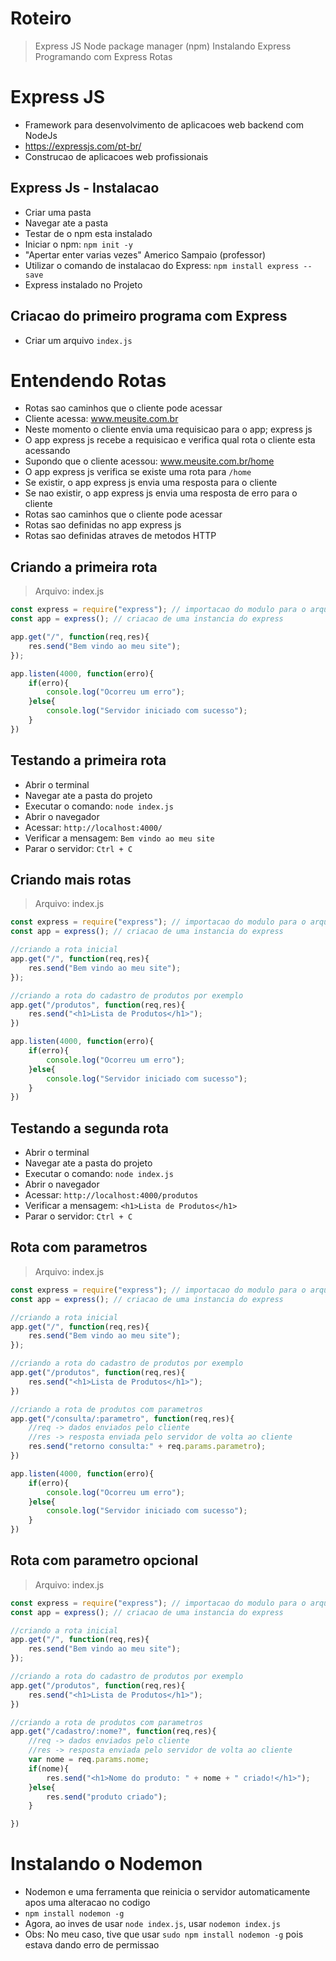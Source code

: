 # Roteiro
> Express JS
> Node package manager (npm)
> Instalando Express
> Programando com Express
> Rotas

# Express JS
- Framework para desenvolvimento de aplicacoes web backend com NodeJs
- https://expressjs.com/pt-br/
- Construcao de aplicacoes web profissionais

## Express Js - Instalacao
- Criar uma pasta
- Navegar ate a pasta
- Testar de o npm esta instalado
- Iniciar o npm: `npm init -y`
- "Apertar enter varias vezes" Americo Sampaio (professor)
- Utilizar o comando de instalacao do Express: `npm install express --save`
- Express instalado no Projeto

## Criacao do primeiro programa com Express
- Criar um arquivo `index.js`

# Entendendo Rotas
- Rotas sao caminhos que o cliente pode acessar
- Cliente acessa: www.meusite.com.br
- Neste momento o cliente envia uma requisicao para o app; express js
- O app express js recebe a requisicao e verifica qual rota o cliente esta acessando
- Supondo que o cliente acessou: www.meusite.com.br/home
- O app express js verifica se existe uma rota para `/home`
- Se existir, o app express js envia uma resposta para o cliente
- Se nao existir, o app express js envia uma resposta de erro para o cliente
- Rotas sao caminhos que o cliente pode acessar
- Rotas sao definidas no app express js
- Rotas sao definidas atraves de metodos HTTP

## Criando a primeira rota
> Arquivo: index.js
```javascript
const express = require("express"); // importacao do modulo para o arquivo
const app = express(); // criacao de uma instancia do express

app.get("/", function(req,res){
    res.send("Bem vindo ao meu site");
});

app.listen(4000, function(erro){
    if(erro){
        console.log("Ocorreu um erro");
    }else{
        console.log("Servidor iniciado com sucesso");
    }
})
```

## Testando a primeira rota
- Abrir o terminal
- Navegar ate a pasta do projeto
- Executar o comando: `node index.js`
- Abrir o navegador
- Acessar: `http://localhost:4000/`
- Verificar a mensagem: `Bem vindo ao meu site`
- Parar o servidor: `Ctrl + C`

## Criando mais rotas
> Arquivo: index.js
```javascript
const express = require("express"); // importacao do modulo para o arquivo
const app = express(); // criacao de uma instancia do express

//criando a rota inicial
app.get("/", function(req,res){
    res.send("Bem vindo ao meu site");
});

//criando a rota do cadastro de produtos por exemplo
app.get("/produtos", function(req,res){
    res.send("<h1>Lista de Produtos</h1>");
})

app.listen(4000, function(erro){
    if(erro){
        console.log("Ocorreu um erro");
    }else{
        console.log("Servidor iniciado com sucesso");
    }
})
```

## Testando a segunda rota
- Abrir o terminal
- Navegar ate a pasta do projeto
- Executar o comando: `node index.js`
- Abrir o navegador
- Acessar: `http://localhost:4000/produtos`
- Verificar a mensagem: `<h1>Lista de Produtos</h1>`
- Parar o servidor: `Ctrl + C`

## Rota com parametros
> Arquivo: index.js
```javascript
const express = require("express"); // importacao do modulo para o arquivo
const app = express(); // criacao de uma instancia do express

//criando a rota inicial
app.get("/", function(req,res){
    res.send("Bem vindo ao meu site");
});

//criando a rota do cadastro de produtos por exemplo
app.get("/produtos", function(req,res){
    res.send("<h1>Lista de Produtos</h1>");
})

//criando a rota de produtos com parametros
app.get("/consulta/:parametro", function(req,res){
    //req -> dados enviados pelo cliente
    //res -> resposta enviada pelo servidor de volta ao cliente
    res.send("retorno consulta:" + req.params.parametro);
})

app.listen(4000, function(erro){
    if(erro){
        console.log("Ocorreu um erro");
    }else{
        console.log("Servidor iniciado com sucesso");
    }
})
```

## Rota com parametro opcional
> Arquivo: index.js
```javascript
const express = require("express"); // importacao do modulo para o arquivo
const app = express(); // criacao de uma instancia do express

//criando a rota inicial
app.get("/", function(req,res){
    res.send("Bem vindo ao meu site");
});

//criando a rota do cadastro de produtos por exemplo
app.get("/produtos", function(req,res){
    res.send("<h1>Lista de Produtos</h1>");
})

//criando a rota de produtos com parametros
app.get("/cadastro/:nome?", function(req,res){
    //req -> dados enviados pelo cliente
    //res -> resposta enviada pelo servidor de volta ao cliente
    var nome = req.params.nome;
    if(nome){
        res.send("<h1>Nome do produto: " + nome + " criado!</h1>");
    }else{
        res.send("produto criado");
    }

})
```


  

# Instalando o Nodemon
- Nodemon e uma ferramenta que reinicia o servidor automaticamente apos uma alteracao no codigo
- `npm install nodemon -g`
- Agora, ao inves de usar `node index.js`, usar `nodemon index.js`
- Obs: No meu caso, tive que usar `sudo npm install nodemon -g` pois estava dando erro de permissao




